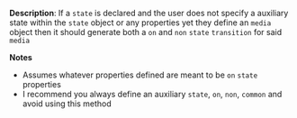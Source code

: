 __Description__: If a `state` is declared and the user does not specify a auxiliary state within the `state` object or any properties yet they define an `media` object then it should generate both a `on` and `non` `state` `transition` for said `media`

__Notes__

+ Assumes whatever properties defined are meant to be `on` `state` properties
+ I recommend you always define an auxiliary `state`, `on`, `non`, `common` and avoid using this method
